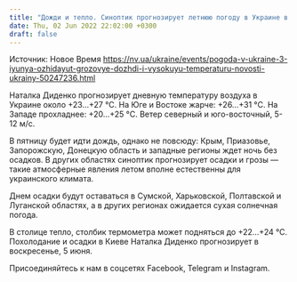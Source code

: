 ```yaml
---
title: "Дожди и тепло. Синоптик прогнозирует летнюю погоду в Украине в пятницу, 3 июня"
date: Thu, 02 Jun 2022 22:02:00 +0300
draft: false
---
```

Источник: Новое Время https://nv.ua/ukraine/events/pogoda-v-ukraine-3-iyunya-ozhidayut-grozovye-dozhdi-i-vysokuyu-temperaturu-novosti-ukrainy-50247236.html


Наталка Диденко прогнозирует дневную температуру воздуха в Украине около +23…+27 °C. На Юге и Востоке жарче: +26…+31 °C. На Западе прохладнее: +20…+25 °C. Ветер северный и юго-восточный, 5-12 м/с.

В пятницу будет идти дождь, однако не повсюду: Крым, Приазовье, Запорожскую, Донецкую область и западные регионы ждет ночь без осадков. В других областях синоптик прогнозирует осадки и грозы — такие атмосферные явления летом вполне естественны для украинского климата.

Днем осадки будут оставаться в Сумской, Харьковской, Полтавской и Луганской областях, а в других регионах ожидается сухая солнечная погода.

В столице тепло, столбик термометра может подняться до +22…+24 °C. Похолодание и осадки в Киеве Наталка Диденко прогнозирует в воскресенье, 5 июня.

Присоединяйтесь к нам в соцсетях Facebook, Telegram и Instagram.
